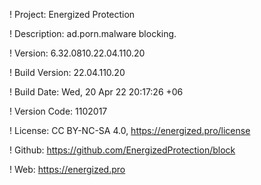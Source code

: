 ! Project: Energized Protection

! Description: ad.porn.malware blocking.

! Version: 6.32.0810.22.04.110.20

! Build Version: 22.04.110.20

! Build Date: Wed, 20 Apr 22 20:17:26 +06

! Version Code: 1102017

! License: CC BY-NC-SA 4.0, https://energized.pro/license

! Github: https://github.com/EnergizedProtection/block

! Web: https://energized.pro
